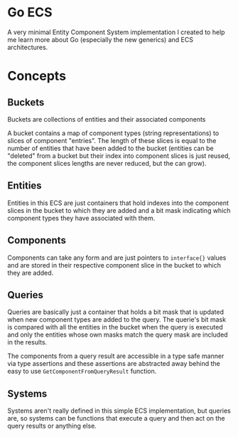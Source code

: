 # Go ECS

A very minimal Entity Component System implementation I created to help me learn more about Go (especially the new generics) and ECS architectures.

# Concepts

## Buckets
Buckets are collections of entities and their associated components

A bucket contains a map of component types (string representations) to slices of component "entries". The length of these slices is equal to the number of entities that have been added to the bucket (entities can be "deleted" from a bucket but their index into component slices is just reused, the component slices lengths are never reduced, but the can grow).


## Entities
Entities in this ECS are just containers that hold indexes into the component slices in the bucket to which they are added and a bit mask indicating which component types they have associated with them.


## Components
Components can take any form and are just pointers to `interface{}` values and are stored in their respective component slice in the bucket to which they are added.

## Queries
Queries are basically just a container that holds a bit mask that is updated when new component types are added to the query. The querie's bit mask is compared with all the entities in the bucket when the query is executed and only the entities whose own masks match the query mask are included in the results.

The components from a query result are accessible in a type safe manner via type assertions and these assertions are abstracted away behind the easy to use `GetComponentFromQueryResult` function.

## Systems
Systems aren't really defined in this simple ECS implementation, but queries are, so systems can be functions that execute a query and then act on the query results or anything else.


